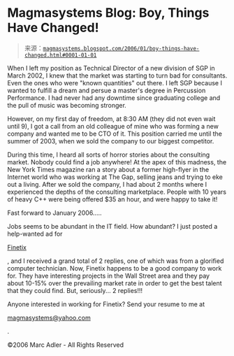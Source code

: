 <!--yml

category: 未分类

date: 2024-05-18 05:22:19

-->

# Magmasystems Blog: Boy, Things Have Changed!

> 来源：[`magmasystems.blogspot.com/2006/01/boy-things-have-changed.html#0001-01-01`](http://magmasystems.blogspot.com/2006/01/boy-things-have-changed.html#0001-01-01)

When I left my position as Technical Director of a new division of SGP in March 2002, I knew that the market was starting to turn bad for consultants. Even the ones who were "known quantities" out there. I left SGP because I wanted to fulfill a dream and persue a master's degree in Percussion Performance. I had never had any downtime since graduating college and the pull of music was becoming stronger.

However, on my first day of freedom, at 8:30 AM (they did not even wait until 9), I got a call from an old colleague of mine who was forming a new company and wanted me to be CTO of it. This position carried me until the summer of 2003, when we sold the company to our biggest competitor.

During this time, I heard all sorts of horror stories about the consulting market. Nobody could find a job anywhere! At the apex of this madness, the New York Times magazine ran a story about a former high-flyer in the Internet world who was working at The Gap, selling jeans and trying to eke out a living. After we sold the company, I had about 2 months where I experienced the depths of the consulting marketplace. People with 10 years of heavy C++ were being offered $35 an hour, and were happy to take it!

Fast forward to January 2006.....

Jobs seems to be abundant in the IT field. How abundant? I just posted a help-wanted ad for

[Finetix](http://www.finetix.com)

, and I received a grand total of 2 replies, one of which was from a glorified computer technician. Now, Finetix happens to be a good company to work for. They have interesting projects in the Wall Street area and they pay about 10-15% over the prevailing market rate in order to get the best talent that they could find. But, seriously... 2 replies!!!

Anyone interested in working for Finetix? Send your resume to me at

magmasystems@yahoo.com

.

©2006 Marc Adler - All Rights Reserved
